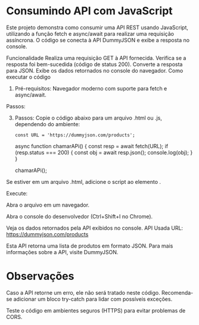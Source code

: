 # Consumindo API com JavaScript
Este projeto demonstra como consumir uma API REST usando JavaScript, utilizando a função fetch e async/await para realizar uma requisição assíncrona. O código se conecta à API DummyJSON e exibe a resposta no console.

Funcionalidade
Realiza uma requisição GET à API fornecida.
Verifica se a resposta foi bem-sucedida (código de status 200).
Converte a resposta para JSON.
Exibe os dados retornados no console do navegador.
Como executar o código

1. Pré-requisitos:
   Navegador moderno com suporte para fetch e async/await.
   
Passos:

3. Passos:
   Copie o código abaixo para um arquivo .html ou .js, dependendo do ambiente:

       const URL = 'https://dummyjson.com/products';
    
    async function chamarAPi() {
        const resp = await fetch(URL);
        if (resp.status === 200) {
            const obj = await resp.json();
            console.log(obj);
        }
    }
    
    chamarAPi();

Se estiver em um arquivo .html, adicione o script ao elemento <script> ou carregue o arquivo .js com <script src="seu-arquivo.js"></script>.

Execute:

Abra o arquivo em um navegador.

Abra o console do desenvolvedor (Ctrl+Shift+I no Chrome).

Veja os dados retornados pela API exibidos no console.
API Usada
URL: https://dummyjson.com/products


Esta API retorna uma lista de produtos em formato JSON. Para mais informações sobre a API, visite DummyJSON.

# Observações

Caso a API retorne um erro, ele não será tratado neste código. Recomenda-se adicionar um bloco try-catch para lidar com possíveis exceções.

Teste o código em ambientes seguros (HTTPS) para evitar problemas de CORS.
